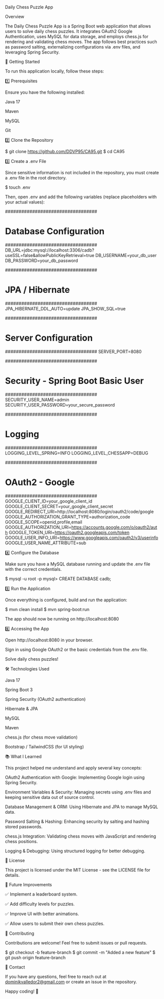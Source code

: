 Daily Chess Puzzle App

Overview

The Daily Chess Puzzle App is a Spring Boot web application that allows users to solve daily chess puzzles. It integrates OAuth2 Google Authentication, uses MySQL for data storage, and employs chess.js for rendering and validating chess moves. The app follows best practices such as password salting, externalizing configurations via .env files, and leveraging Spring Security.

🚀 Getting Started

To run this application locally, follow these steps:

1️⃣ Prerequisites

Ensure you have the following installed:

Java 17

Maven

MySQL

Git

2️⃣ Clone the Repository

$ git clone https://github.com/DDVP95/CA95.git
$ cd CA95

3️⃣ Create a .env File

Since sensitive information is not included in the repository, you must create a .env file in the root directory.

$ touch .env

Then, open .env and add the following variables (replace placeholders with your actual values):

##################################
# Database Configuration
##################################
DB_URL=jdbc:mysql://localhost:3306/cadb?useSSL=false&allowPublicKeyRetrieval=true
DB_USERNAME=your_db_user
DB_PASSWORD=your_db_password

##################################
# JPA / Hibernate
##################################
JPA_HIBERNATE_DDL_AUTO=update
JPA_SHOW_SQL=true

##################################
# Server Configuration
##################################
SERVER_PORT=8080

##################################
# Security - Spring Boot Basic User
##################################
SECURITY_USER_NAME=admin
SECURITY_USER_PASSWORD=your_secure_password

##################################
# Logging
##################################
LOGGING_LEVEL_SPRING=INFO
LOGGING_LEVEL_CHESSAPP=DEBUG

##################################
# OAuth2 - Google
##################################
GOOGLE_CLIENT_ID=your_google_client_id
GOOGLE_CLIENT_SECRET=your_google_client_secret
GOOGLE_REDIRECT_URI=http://localhost:8080/login/oauth2/code/google
GOOGLE_AUTHORIZATION_GRANT_TYPE=authorization_code
GOOGLE_SCOPE=openid,profile,email
GOOGLE_AUTHORIZATION_URI=https://accounts.google.com/o/oauth2/auth
GOOGLE_TOKEN_URI=https://oauth2.googleapis.com/token
GOOGLE_USER_INFO_URI=https://www.googleapis.com/oauth2/v3/userinfo
GOOGLE_USER_NAME_ATTRIBUTE=sub

4️⃣ Configure the Database

Make sure you have a MySQL database running and update the .env file with the correct credentials.

$ mysql -u root -p
mysql> CREATE DATABASE cadb;

5️⃣ Run the Application

Once everything is configured, build and run the application:

$ mvn clean install
$ mvn spring-boot:run

The app should now be running on http://localhost:8080

6️⃣ Accessing the App

Open http://localhost:8080 in your browser.

Sign in using Google OAuth2 or the basic credentials from the .env file.

Solve daily chess puzzles!

🛠️ Technologies Used

Java 17

Spring Boot 3

Spring Security (OAuth2 authentication)

Hibernate & JPA

MySQL

Maven

chess.js (for chess move validation)

Bootstrap / TailwindCSS (for UI styling)

📚 What I Learned

This project helped me understand and apply several key concepts:

OAuth2 Authentication with Google: Implementing Google login using Spring Security.

Environment Variables & Security: Managing secrets using .env files and keeping sensitive data out of source control.

Database Management & ORM: Using Hibernate and JPA to manage MySQL data.

Password Salting & Hashing: Enhancing security by salting and hashing stored passwords.

chess.js Integration: Validating chess moves with JavaScript and rendering chess positions.

Logging & Debugging: Using structured logging for better debugging.

📜 License

This project is licensed under the MIT License - see the LICENSE file for details.

🎯 Future Improvements

✅ Implement a leaderboard system.

✅ Add difficulty levels for puzzles.

✅ Improve UI with better animations.

✅ Allow users to submit their own chess puzzles.

🙌 Contributing

Contributions are welcome! Feel free to submit issues or pull requests.

$ git checkout -b feature-branch
$ git commit -m "Added a new feature"
$ git push origin feature-branch

📧 Contact

If you have any questions, feel free to reach out at dominikvalledor2@gmail.com or create an issue in the repository.

Happy coding! 🎉
